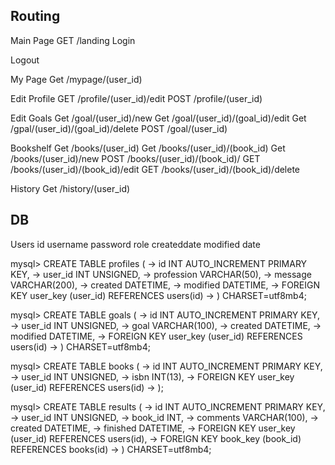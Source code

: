 ## Routing
Main Page
GET /landing
Login

Logout

My Page
Get /mypage/(user_id)

Edit Profile
GET /profile/(user_id)/edit
POST /profile/(user_id)

Edit Goals
Get /goal/(user_id)/new
Get /goal/(user_id)/(goal_id)/edit
Get /gpal/(user_id)/(goal_id)/delete
POST /goal/(user_id)

Bookshelf
Get /books/(user_id)
Get /books/(user_id)/(book_id)
Get /books/(user_id)/new
POST /books/(user_id)/(book_id)/
GET /books/(user_id)/(book_id)/edit
GET /books/(user_id)/(book_id)/delete

History
Get /history/(user_id)

## DB
Users
id
username
password
role
createddate
modified date

mysql> CREATE TABLE profiles (
    -> id INT AUTO_INCREMENT PRIMARY KEY,
    -> user_id INT UNSIGNED,
    -> profession VARCHAR(50),
    -> message VARCHAR(200),
    -> created DATETIME,
    -> modified DATETIME,
    -> FOREIGN KEY user_key (user_id) REFERENCES users(id)
    -> ) CHARSET=utf8mb4;


mysql> CREATE TABLE goals ( 
    -> id INT AUTO_INCREMENT PRIMARY KEY,
    -> user_id INT UNSIGNED,
    -> goal VARCHAR(100),
    -> created DATETIME,
    -> modified DATETIME,
    -> FOREIGN KEY user_key (user_id) REFERENCES users(id)
    -> ) CHARSET=utf8mb4;

mysql> CREATE TABLE books (
    -> id INT AUTO_INCREMENT PRIMARY KEY,
    -> user_id INT UNSIGNED,
    -> isbn INT(13),
    -> FOREIGN KEY user_key (user_id) REFERENCES users(id)
    -> );

mysql> CREATE TABLE results (
    -> id INT AUTO_INCREMENT PRIMARY KEY,
    -> user_id INT UNSIGNED,
    -> book_id INT,
    -> comments VARCHAR(100),
    -> created DATETIME,
    -> finished DATETIME,
    -> FOREIGN KEY user_key (user_id) REFERENCES users(id),
    -> FOREIGN KEY book_key (book_id) REFERENCES books(id)
    -> ) CHARSET=utf8mb4;
